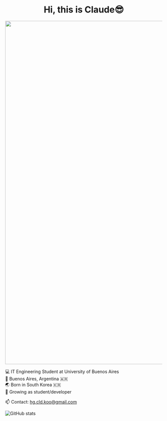 <h1 align="center">Hi, this is Claude😎</h1>
<p align="center">
  <img width="1100" src="https://github.com/claudekoo/claudekoo/blob/main/images/lofi_background.gif"">
</p>

💻 IT Engineering Student at University of Buenos Aires  
📍 Buenos Aires, Argentina 🇦🇷  
🌏 Born in South Korea 🇰🇷  
🌱 Growing as student/developer  
  
📫 Contact: hg.cld.koo@gmail.com  

![GitHub stats](https://github-readme-stats.vercel.app/api?username=claudekoo&show_icons=true&theme=dracula\&rank_icon=github) 
